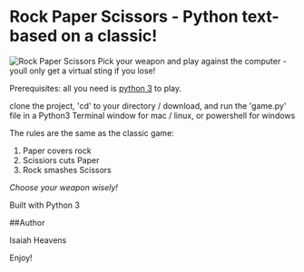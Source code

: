 # Rock Paper Scissors - Python text-based on  a classic!
![Rock Paper Scissors](rps.png)
Pick your weapon and play against the computer - youll only get a virtual sting if you lose!

Prerequisites: all you need is [python 3](https://www.python.org) to play.

clone the project, 'cd' to your directory / download, and run the 'game.py' file
in a Python3 Terminal window for mac / linux, or powershell for windows

The rules are the same as the classic game:

1. Paper covers rock
2. Scissiors cuts Paper
3. Rock smashes Scissors

*Choose your weapon wisely!*

Built with Python 3

##Author

Isaiah Heavens

Enjoy!